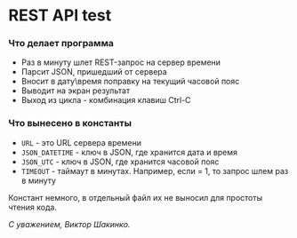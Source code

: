 # REST API test

### Что делает программа

* Раз в минуту шлет REST-запрос на сервер времени
* Парсит JSON, пришедший от сервера
* Вносит в дату\время поправку на текущий часовой пояс
* Выводит на экран результат
* Выход из цикла - комбинация клавиш Ctrl-C

### Что вынесено в константы

* `URL` - это URL сервера времени
* `JSON_DATETIME` - ключ в JSON, где хранится дата и время
* `JSON_UTC` - ключ в JSON, где хранится часовой пояс
* `TIMEOUT` - таймаут в минутах. Например, если = 1, то запрос шлем раз в минуту

Констант немного, в отдельный файл их не выносил для простоты чтения кода.


_С уважением, Виктор Шакинко._
